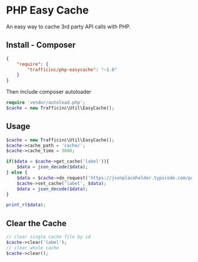 # PHP Easy Cache
An easy way to cache 3rd party API calls with PHP.

## Install - Composer
```json
{
    "require": {
        "trafficinc/php-easycache": "~1.0"
    }
}
```
Then include composer autoloader
```php
require 'vendor/autoload.php';
$cache = new Trafficinc\Util\EasyCache();
```

## Usage
```php
$cache = new Trafficinc\Util\EasyCache();
$cache->cache_path = 'cache/';
$cache->cache_time = 3600;

if($data = $cache->get_cache('label')){
	$data = json_decode($data);
} else {
	$data = $cache->do_request('https://jsonplaceholder.typicode.com/posts/1');
	$cache->set_cache('label', $data);
	$data = json_decode($data);
}

print_r($data);
```
## Clear the Cache
```php
// clear single cache file by id
$cache->clear('label');
// clear whole cache
$cache->clear();
```
